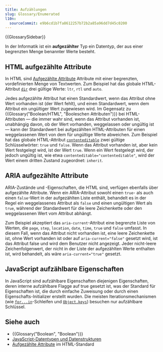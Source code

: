```yaml
---
title: Aufzählungen
slug: Glossary/Enumerated
l10n:
  sourceCommit: e9b6cd1b7fa8612257b72b2a85a96dd7d45c0200
---
```


{{GlossarySidebar}}

In der Informatik ist ein **aufgezählter** Typ ein Datentyp, der aus einer begrenzten Menge benannter Werte besteht.

## HTML aufgezählte Attribute

In HTML sind [Aufgezählte Attribute](https://html.spec.whatwg.org/multipage/common-microsyntaxes.html#enumerated-attribute) Attribute mit einer begrenzten, vordefinierten Menge von Textwerten. Zum Beispiel hat das globale HTML-Attribut [`dir`](/de/docs/Web/HTML/Reference/Global_attributes/dir) drei gültige Werte: `ltr`, `rtl` und `auto`.

Jedes aufgezählte Attribut hat einen Standardwert, wenn das Attribut ohne Wert vorhanden ist (der Wert fehlt), und einen Standardwert, wenn dem Attribut ein ungültiger Wert zugewiesen wird. Im Gegensatz zu {{Glossary("Boolean/HTML", "Booleschen Attributen")}} bei HTML-Attributen — die immer wahr sind, wenn das Attribut vorhanden ist, unabhängig davon, ob der Wert vorhanden, weggelassen oder ungültig ist — kann der Standardwert bei aufgezählten HTML-Attributen für einen weggelassenen Wert von dem für ungültige Werte abweichen. Zum Beispiel hat das globale HTML-Attribut [`contenteditable`](/de/docs/Web/HTML/Reference/Global_attributes/contenteditable) zwei gültige Schlüsselwörter: `true` und `false`. Wenn das Attribut vorhanden ist, aber kein Wert festgelegt wird, ist der Wert `true`. Wenn ein Wert festgelegt wird, der jedoch ungültig ist, wie etwa `contenteditable="contenteditable"`, wird der Wert einem dritten Zustand zugeordnet: `inherit`.

## ARIA aufgezählte Attribute

ARIA-Zustände und -Eigenschaften, die HTML sind, verfügen ebenfalls über aufgezählte Attribute. Wenn ein ARIA-Attribut sowohl einen `true`- als auch einen `false`-Wert in der aufgezählten Liste enthält, behandelt es in der Regel ein weggelassenes Attribut als `false` und einen ungültigen Wert als `true`, während der Standardwert für die leere Zeichenkette oder den weggelassenen Wert vom Attribut abhängt.

Zum Beispiel akzeptiert das `aria-current`-Attribut eine begrenzte Liste von Werten, die `page`, `step`, `location`, `date`, `time`, `true` und `false` umfasst. In diesem Fall, wenn das Attribut nicht vorhanden ist, eine leere Zeichenkette ist, ohne Wert vorhanden ist oder auf `aria-current="false"` gesetzt wird, ist das Attribut false und wird dem Benutzer nicht angezeigt. Jeder nicht-leere Zeichenfolgenwert, der nicht in der Liste der aufgezählten Werte enthalten ist, wird behandelt, als wäre `aria-current="true"` gesetzt.

## JavaScript aufzählbare Eigenschaften

In JavaScript sind aufzählbare Eigenschaften diejenigen Eigenschaften, deren interne aufzählbare Flagge auf true gesetzt ist, was der Standard für Eigenschaften ist, die durch einfache Zuweisung oder durch einen Eigenschafts-Initializer erstellt wurden. Die meisten Iterationsmechanismen (wie [`for...in`](/de/docs/Web/JavaScript/Reference/Statements/for...in)-Schleifen und [`Object.keys`](/de/docs/Web/JavaScript/Reference/Global_Objects/Object/keys)) besuchen nur aufzählbare Schlüssel.

## Siehe auch

- {{Glossary("Boolean", "Boolean")}}
- [JavaScript-Datentypen und Datenstrukturen](/de/docs/Web/JavaScript/Guide/Data_structures)
- [Aufgezählte Attribute](https://html.spec.whatwg.org/multipage/common-microsyntaxes.html#enumerated-attribute) im HTML-Standard

